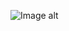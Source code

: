  ![Image alt](https://github.com/00Kuntsov00/DevOps_online_Kyiv_2021Q3/raw/develop/m2/task2.2/Іcreenshots/task2.2_1.png)
